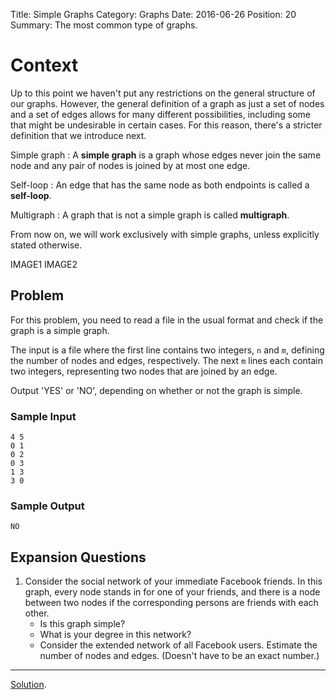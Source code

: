 Title: Simple Graphs
Category: Graphs
Date: 2016-06-26
Position: 20
Summary: The most common type of graphs.

# Context

Up to this point we haven't put any restrictions on the general structure
of our graphs. However, the general definition of a graph as just a set of
nodes and a set of edges allows for many different possibilities, including
some that might be undesirable in certain cases. For this reason, there's
a stricter definition that we introduce next.

Simple graph[](#simple-graph)
: A **simple graph** is a graph whose edges never join the same node and any
pair of nodes is joined by at most one edge.

Self-loop[](#self-loop)
: An edge that has the same node as both endpoints is called a **self-loop**.

Multigraph[](#multigraph)
: A graph that is not a simple graph is called **multigraph**.

From now on, we will work exclusively with simple graphs, unless explicitly
stated otherwise.

IMAGE1
IMAGE2

## Problem

For this problem, you need to read a file in the usual format and check if
the graph is a simple graph.

The input is a file where the first line contains two integers, `n` and
`m`, defining the number of nodes and edges, respectively. The next `m`
lines each contain two integers, representing two nodes that are joined by
an edge.

Output 'YES' or 'NO', depending on whether or not the graph is simple.

### Sample Input

```
4 5
0 1
0 2
0 3
1 3
3 0

```

### Sample Output

```
NO
```

## Expansion Questions

1. Consider the social network of your immediate Facebook friends. In this
   graph, every node stands in for one of your friends, and there is a node
   between two nodes if the corresponding persons are friends with each
   other.
    + Is this graph simple?
    + What is your degree in this network?
    + Consider the extended network of all Facebook users. Estimate the
      number of nodes and edges. (Doesn't have to be an exact number.)

--------------------------------------------------------
[Solution](https://github.com/Leockard/erdos/blob/master/solutions/graphs/simple.py).

